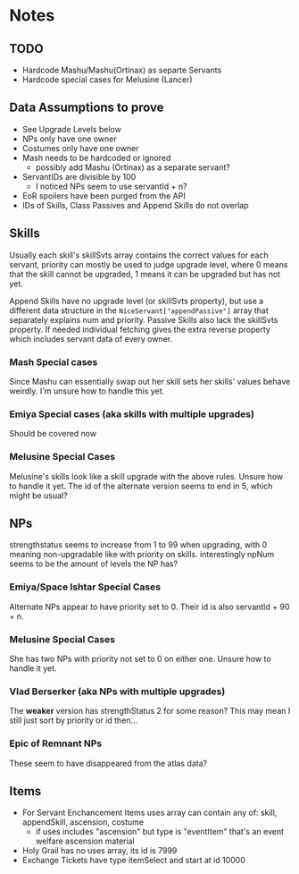 # Notes

## TODO

- Hardcode Mashu/Mashu(Ortinax) as separte Servants
- Hardcode special cases for Melusine (Lancer)

## Data Assumptions to prove

- See Upgrade Levels below
- NPs only have one owner
- Costumes only have one owner
- Mash needs to be hardcoded or ignored
  - possibly add Mashu (Ortinax) as a separate servant?
- ServantIDs are divisible by 100
  - I noticed NPs seem to use servantId + n?
- EoR spoilers have been purged from the API
- IDs of Skills, Class Passives and Append Skills do not overlap

## Skills

Usually each skill's skillSvts array contains the correct values for each servant, priority can mostly be used to judge upgrade level, where 0 means that the skill cannot be upgraded, 1 means it can be upgraded but has not yet.

Append Skills have no upgrade level (or skillSvts property), but use a different data structure in the `NiceServant["appendPassive"]` array that separately explains num and priority. Passive Skills also lack the skillSvts property. If needed individual fetching gives the extra reverse property which includes servant data of every owner.

### Mash Special cases

Since Mashu can essentially swap out her skill sets her skills' values behave weirdly. I'm unsure how to handle this yet.

### Emiya Special cases (aka skills with multiple upgrades)

Should be covered now

### Melusine Special Cases

Melusine's skills look like a skill upgrade with the above rules. Unsure how to handle it yet. The id of the alternate version seems to end in 5, which might be usual?

## NPs

strengthstatus seems to increase from 1 to 99 when upgrading, with 0 meaning non-upgradable like with priority on skills. interestingly npNum seems to be the amount of levels the NP has?

### Emiya/Space Ishtar Special Cases

Alternate NPs appear to have priority set to 0. Their id is also servantId + 90 + n.

### Melusine Special Cases

She has two NPs with priority not set to 0 on either one. Unsure how to handle it yet.

### Vlad Berserker (aka NPs with multiple upgrades)

The **weaker** version has strengthStatus 2 for some reason? This may mean I still just sort by priority or id then...

### Epic of Remnant NPs

These seem to have disappeared from the atlas data?

## Items

- For Servant Enchancement Items uses array can contain any of: skill, appendSkill, ascension, costume
  - if uses includes "ascension" but type is "eventItem" that's an event welfare ascension material
- Holy Grail has no uses array, its id is 7999
- Exchange Tickets have type itemSelect and start at id 10000
